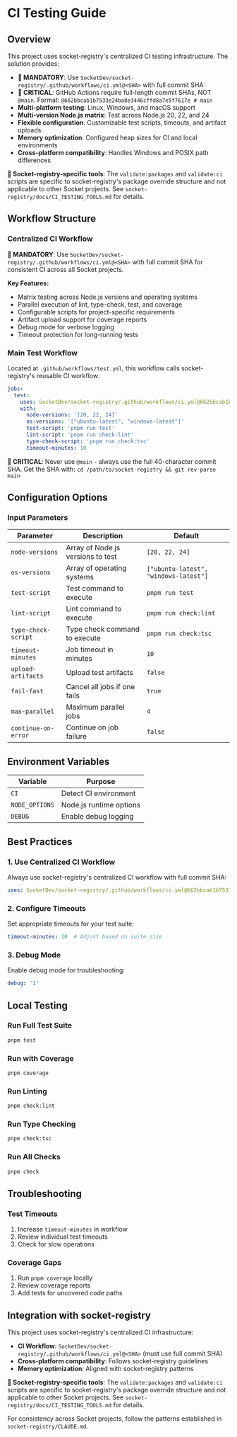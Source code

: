 # CI Testing Guide

## Overview

This project uses socket-registry's centralized CI testing infrastructure. The solution provides:

- **🚨 MANDATORY**: Use `SocketDev/socket-registry/.github/workflows/ci.yml@<SHA>` with full commit SHA
- **🚨 CRITICAL**: GitHub Actions require full-length commit SHAs, NOT `@main`. Format: `@662bbcab1b7533e24ba8e3446cffd8a7e5f7617e # main`
- **Multi-platform testing**: Linux, Windows, and macOS support
- **Multi-version Node.js matrix**: Test across Node.js 20, 22, and 24
- **Flexible configuration**: Customizable test scripts, timeouts, and artifact uploads
- **Memory optimization**: Configured heap sizes for CI and local environments
- **Cross-platform compatibility**: Handles Windows and POSIX path differences

**🚨 Socket-registry-specific tools**: The `validate:packages` and `validate:ci` scripts are specific to socket-registry's package override structure and not applicable to other Socket projects. See `socket-registry/docs/CI_TESTING_TOOLS.md` for details.

## Workflow Structure

### Centralized CI Workflow

**🚨 MANDATORY**: Use `SocketDev/socket-registry/.github/workflows/ci.yml@<SHA>` with full commit SHA for consistent CI across all Socket projects.

**Key Features:**
- Matrix testing across Node.js versions and operating systems
- Parallel execution of lint, type-check, test, and coverage
- Configurable scripts for project-specific requirements
- Artifact upload support for coverage reports
- Debug mode for verbose logging
- Timeout protection for long-running tests

### Main Test Workflow

Located at `.github/workflows/test.yml`, this workflow calls socket-registry's reusable CI workflow:

```yaml
jobs:
  test:
    uses: SocketDev/socket-registry/.github/workflows/ci.yml@662bbcab1b7533e24ba8e3446cffd8a7e5f7617e # main
    with:
      node-versions: '[20, 22, 24]'
      os-versions: '["ubuntu-latest", "windows-latest"]'
      test-script: 'pnpm run test'
      lint-script: 'pnpm run check:lint'
      type-check-script: 'pnpm run check:tsc'
      timeout-minutes: 10
```

**🚨 CRITICAL**: Never use `@main` - always use the full 40-character commit SHA. Get the SHA with: `cd /path/to/socket-registry && git rev-parse main`

## Configuration Options

### Input Parameters

| Parameter | Description | Default |
|-----------|-------------|---------|
| `node-versions` | Array of Node.js versions to test | `[20, 22, 24]` |
| `os-versions` | Array of operating systems | `["ubuntu-latest", "windows-latest"]` |
| `test-script` | Test command to execute | `pnpm run test` |
| `lint-script` | Lint command to execute | `pnpm run check:lint` |
| `type-check-script` | Type check command to execute | `pnpm run check:tsc` |
| `timeout-minutes` | Job timeout in minutes | `10` |
| `upload-artifacts` | Upload test artifacts | `false` |
| `fail-fast` | Cancel all jobs if one fails | `true` |
| `max-parallel` | Maximum parallel jobs | `4` |
| `continue-on-error` | Continue on job failure | `false` |

## Environment Variables

| Variable | Purpose |
|----------|---------|
| `CI` | Detect CI environment |
| `NODE_OPTIONS` | Node.js runtime options |
| `DEBUG` | Enable debug logging |

## Best Practices

### 1. Use Centralized CI Workflow

Always use socket-registry's centralized CI workflow with full commit SHA:
```yaml
uses: SocketDev/socket-registry/.github/workflows/ci.yml@662bbcab1b7533e24ba8e3446cffd8a7e5f7617e # main
```

### 2. Configure Timeouts

Set appropriate timeouts for your test suite:
```yaml
timeout-minutes: 10  # Adjust based on suite size
```

### 3. Debug Mode

Enable debug mode for troubleshooting:
```yaml
debug: '1'
```

## Local Testing

### Run Full Test Suite
```bash
pnpm test
```

### Run with Coverage
```bash
pnpm coverage
```

### Run Linting
```bash
pnpm check:lint
```

### Run Type Checking
```bash
pnpm check:tsc
```

### Run All Checks
```bash
pnpm check
```

## Troubleshooting

### Test Timeouts

1. Increase `timeout-minutes` in workflow
2. Review individual test timeouts
3. Check for slow operations

### Coverage Gaps

1. Run `pnpm coverage` locally
2. Review coverage reports
3. Add tests for uncovered code paths

## Integration with socket-registry

This project uses socket-registry's centralized CI infrastructure:
- **CI Workflow**: `SocketDev/socket-registry/.github/workflows/ci.yml@<SHA>` (must use full commit SHA)
- **Cross-platform compatibility**: Follows socket-registry guidelines
- **Memory optimization**: Aligned with socket-registry patterns

**🚨 Socket-registry-specific tools**: The `validate:packages` and `validate:ci` scripts are specific to socket-registry's package override structure and not applicable to other Socket projects. See `socket-registry/docs/CI_TESTING_TOOLS.md` for details.

For consistency across Socket projects, follow the patterns established in `socket-registry/CLAUDE.md`.
